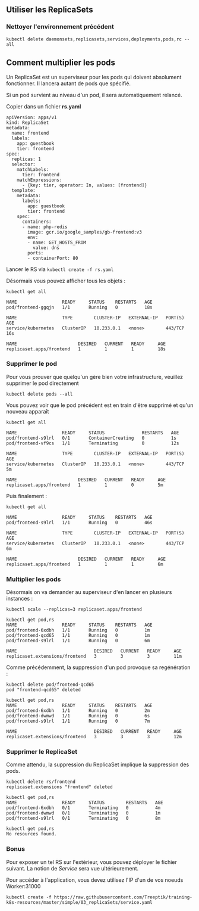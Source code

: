## Utiliser les ReplicaSets

### Nettoyer l'environnement précédent

`kubectl delete daemonsets,replicasets,services,deployments,pods,rc --all`

## Comment multiplier les pods

Un ReplicaSet est un superviseur pour les pods qui doivent absolument fonctionner. Il lancera autant de pods que spécifié.

Si un pod survient au niveau d'un pod, il sera automatiquement relancé.

Copier dans un fichier **rs.yaml**


```
apiVersion: apps/v1
kind: ReplicaSet
metadata:
  name: frontend
  labels:
    app: guestbook
    tier: frontend
spec:
  replicas: 1
  selector:
    matchLabels:
      tier: frontend
    matchExpressions:
      - {key: tier, operator: In, values: [frontend]}
  template:
    metadata:
      labels:
        app: guestbook
        tier: frontend
    spec:
      containers:
      - name: php-redis
        image: gcr.io/google_samples/gb-frontend:v3
        env:
        - name: GET_HOSTS_FROM
          value: dns
        ports:
        - containerPort: 80
```

Lancer le RS via `kubectl create -f rs.yaml`

Désormais vous pouvez afficher tous les objets :

```
kubectl get all

NAME                 READY     STATUS    RESTARTS   AGE
pod/frontend-ggqjn   1/1       Running   0          18s

NAME                 TYPE        CLUSTER-IP   EXTERNAL-IP   PORT(S)   AGE
service/kubernetes   ClusterIP   10.233.0.1   <none>        443/TCP   16s

NAME                       DESIRED   CURRENT   READY     AGE
replicaset.apps/frontend   1         1         1         18s
```

### Supprimer le pod

Pour vous prouver que quelqu'un gère bien votre infrastructure, veuillez supprimer le pod directement

```
kubectl delete pods --all
```

Vous pouvez voir que le pod précédent est en train d'être supprimé et qu'un nouveau apparaît

```
kubectl get all

NAME                 READY     STATUS              RESTARTS   AGE
pod/frontend-s9lrl   0/1       ContainerCreating   0          1s
pod/frontend-vf9cs   1/1       Terminating         0          12s

NAME                 TYPE        CLUSTER-IP   EXTERNAL-IP   PORT(S)   AGE
service/kubernetes   ClusterIP   10.233.0.1   <none>        443/TCP   5m

NAME                       DESIRED   CURRENT   READY     AGE
replicaset.apps/frontend   1         1         0         5m
```

Puis finalement :

```
kubectl get all

NAME                 READY     STATUS    RESTARTS   AGE
pod/frontend-s9lrl   1/1       Running   0          46s

NAME                 TYPE        CLUSTER-IP   EXTERNAL-IP   PORT(S)   AGE
service/kubernetes   ClusterIP   10.233.0.1   <none>        443/TCP   6m

NAME                       DESIRED   CURRENT   READY     AGE
replicaset.apps/frontend   1         1         1         6m
```

### Multiplier les pods

Désormais on va demander au superviseur d'en lancer en plusieurs instances :

```
kubectl scale --replicas=3 replicaset.apps/frontend

kubectl get pod,rs
NAME                 READY     STATUS    RESTARTS   AGE
pod/frontend-6xdbh   1/1       Running   0          1m
pod/frontend-qcd65   1/1       Running   0          1m
pod/frontend-s9lrl   1/1       Running   0          6m

NAME                             DESIRED   CURRENT   READY     AGE
replicaset.extensions/frontend   3         3         3         11m
```

Comme précédemment, la suppression d'un pod provoque sa regénération :

```
kubectl delete pod/frontend-qcd65
pod "frontend-qcd65" deleted

kubectl get pod,rs
NAME                 READY     STATUS    RESTARTS   AGE
pod/frontend-6xdbh   1/1       Running   0          2m
pod/frontend-dwmwd   1/1       Running   0          6s
pod/frontend-s9lrl   1/1       Running   0          7m

NAME                             DESIRED   CURRENT   READY     AGE
replicaset.extensions/frontend   3         3         3         12m
```

### Supprimer le ReplicaSet

Comme attendu, la suppression du ReplicaSet implique la suppression des pods.

```
kubectl delete rs/frontend
replicaset.extensions "frontend" deleted

kubectl get pod,rs
NAME                 READY     STATUS        RESTARTS   AGE
pod/frontend-6xdbh   0/1       Terminating   0          4m
pod/frontend-dwmwd   0/1       Terminating   0          1m
pod/frontend-s9lrl   0/1       Terminating   0          8m

kubectl get pod,rs
No resources found.
```

### Bonus 

Pour exposer un tel RS sur l'extérieur, vous pouvez déployer le fichier suivant.
La notion de *Service* sera vue ultérieurement.

Pour accéder à l'application, vous devez utilisez l'IP d'un de vos noeuds Worker:31000

```
kubectl create -f https://raw.githubusercontent.com/Treeptik/training-k8s-resources/master/simple/03_replicaSets/service.yaml
```







